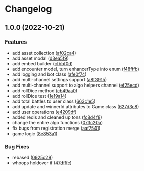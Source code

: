 # Changelog

## 1.0.0 (2022-10-21)


### Features

* add asset collection ([af02ca4](https://github.com/ShoGinn/daruma-bot/commit/af02ca4499f3960071d14834e1e8ca4532c08cd8))
* add asset modal ([d3ea5f9](https://github.com/ShoGinn/daruma-bot/commit/d3ea5f9255120df374e153036fd09330276fad60))
* add embed builder ([cfbbf0d](https://github.com/ShoGinn/daruma-bot/commit/cfbbf0d3c791bd92ebbdc52c62837d7828fabe42))
* add encounter model, turn enhancerType into enum ([f48fffb](https://github.com/ShoGinn/daruma-bot/commit/f48fffb722c1e88d34f2f813547de0509ccc47c7))
* add logging and bot class ([afe0f74](https://github.com/ShoGinn/daruma-bot/commit/afe0f74103a85ae123663c1d183c0bef6cb4f9c1))
* add multi-channel settings support ([a8f3915](https://github.com/ShoGinn/daruma-bot/commit/a8f391573f6914bc16c7ec2569e373d915878264))
* add multi-channel support to algo helpers channel ([ef25ecd](https://github.com/ShoGinn/daruma-bot/commit/ef25ecd065eaa20396aa918d5f0925e0d14e3ca9))
* add rollDice method ([cb49aa0](https://github.com/ShoGinn/daruma-bot/commit/cb49aa0564459df233d1a1a40d45e38fbfd869cc))
* add rollDice test ([1e19a14](https://github.com/ShoGinn/daruma-bot/commit/1e19a14e5789a8ce4551b87d04169611689105c6))
* add total battles to user class ([663c1e5](https://github.com/ShoGinn/daruma-bot/commit/663c1e5db8e79f8bfe1f7380111810184008986d))
* add update and winnerId attributes to Game class ([627d3c8](https://github.com/ShoGinn/daruma-bot/commit/627d3c8733d3c484922eb7540153d2e730277fec))
* add user operations ([e4209df](https://github.com/ShoGinn/daruma-bot/commit/e4209df73c077770034391e0dc73a373867dfe27))
* added redis and cleaned up tons ([fc8d4f8](https://github.com/ShoGinn/daruma-bot/commit/fc8d4f87e7278b7cd18d295f2e122c50e7094659))
* change the entire algo functions ([073c20a](https://github.com/ShoGinn/daruma-bot/commit/073c20addd179b58b3b704341a51688e19218bd1))
* fix bugs from registration merge ([aaf7541](https://github.com/ShoGinn/daruma-bot/commit/aaf7541c2e2a59ce0d63c1613dbe3881392d476d))
* game logic ([8e853a1](https://github.com/ShoGinn/daruma-bot/commit/8e853a1c71dc8066c508eb8c0f38bf9d6f0319df))


### Bug Fixes

* rebased ([0925c29](https://github.com/ShoGinn/daruma-bot/commit/0925c29fb427ac4426231c07ff901b3e332c2a34))
* whoops holdover if ([47dfffc](https://github.com/ShoGinn/daruma-bot/commit/47dfffc0167865fea48ec7b06b072576b191710f))
